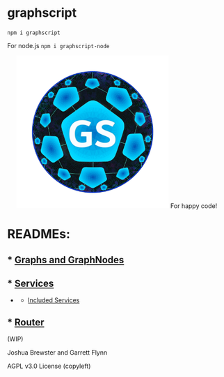 
# graphscript

`npm i graphscript`

For node.js
`npm i graphscript-node`

<div style="text-align:center">
<img src="gs_logo_min.png"  width=350px height=350px>
For happy code!
</div>

# READMEs:

## * [Graphs and GraphNodes](./docs/Graph.md)
## * [Services](./docs/Service.md)
   * * [Included Services](https://github.com/brainsatplay/graphscript/blob/master/docs/Service.md#included-services)
## * [Router](./docs//Router.md)

(WIP)

Joshua Brewster and Garrett Flynn

AGPL v3.0 License (copyleft)
